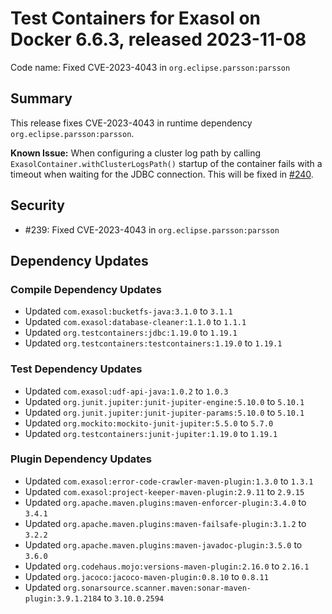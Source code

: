 # Test Containers for Exasol on Docker 6.6.3, released 2023-11-08

Code name: Fixed CVE-2023-4043 in `org.eclipse.parsson:parsson`

## Summary

This release fixes CVE-2023-4043 in runtime dependency `org.eclipse.parsson:parsson`.

**Known Issue:** When configuring a cluster log path by calling `ExasolContainer.withClusterLogsPath()` startup of the container fails with a timeout when waiting for the JDBC connection. This will be fixed in [#240](https://github.com/exasol/exasol-testcontainers/issues/240).

## Security

* #239: Fixed CVE-2023-4043 in `org.eclipse.parsson:parsson`

## Dependency Updates

### Compile Dependency Updates

* Updated `com.exasol:bucketfs-java:3.1.0` to `3.1.1`
* Updated `com.exasol:database-cleaner:1.1.0` to `1.1.1`
* Updated `org.testcontainers:jdbc:1.19.0` to `1.19.1`
* Updated `org.testcontainers:testcontainers:1.19.0` to `1.19.1`

### Test Dependency Updates

* Updated `com.exasol:udf-api-java:1.0.2` to `1.0.3`
* Updated `org.junit.jupiter:junit-jupiter-engine:5.10.0` to `5.10.1`
* Updated `org.junit.jupiter:junit-jupiter-params:5.10.0` to `5.10.1`
* Updated `org.mockito:mockito-junit-jupiter:5.5.0` to `5.7.0`
* Updated `org.testcontainers:junit-jupiter:1.19.0` to `1.19.1`

### Plugin Dependency Updates

* Updated `com.exasol:error-code-crawler-maven-plugin:1.3.0` to `1.3.1`
* Updated `com.exasol:project-keeper-maven-plugin:2.9.11` to `2.9.15`
* Updated `org.apache.maven.plugins:maven-enforcer-plugin:3.4.0` to `3.4.1`
* Updated `org.apache.maven.plugins:maven-failsafe-plugin:3.1.2` to `3.2.2`
* Updated `org.apache.maven.plugins:maven-javadoc-plugin:3.5.0` to `3.6.0`
* Updated `org.codehaus.mojo:versions-maven-plugin:2.16.0` to `2.16.1`
* Updated `org.jacoco:jacoco-maven-plugin:0.8.10` to `0.8.11`
* Updated `org.sonarsource.scanner.maven:sonar-maven-plugin:3.9.1.2184` to `3.10.0.2594`
